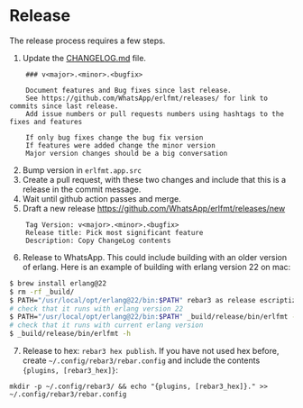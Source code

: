 # Release

The release process requires a few steps.

1. Update the [CHANGELOG.md](https://github.com/WhatsApp/erlfmt/blob/master/CHANGELOG.md) file.
```
    ### v<major>.<minor>.<bugfix>

    Document features and Bug fixes since last release.
    See https://github.com/WhatsApp/erlfmt/releases/ for link to commits since last release.
    Add issue numbers or pull requests numbers using hashtags to the fixes and features

    If only bug fixes change the bug fix version
    If features were added change the minor version
    Major version changes should be a big conversation
```
2. Bump version in `erlfmt.app.src`
3. Create a pull request, with these two changes and include that this is a release in the commit message.
4. Wait until github action passes and merge.
5. Draft a new release https://github.com/WhatsApp/erlfmt/releases/new
```
    Tag Version: v<major>.<minor>.<bugfix>
    Release title: Pick most significant feature
    Description: Copy ChangeLog contents
```
6. Release to WhatsApp.
   This could include building with an older version of erlang.
   Here is an example of building with erlang version 22 on mac:
```bash
$ brew install erlang@22
$ rm -rf _build/
$ PATH="/usr/local/opt/erlang@22/bin:$PATH" rebar3 as release escriptize
# check that it runs with erlang version 22
$ PATH="/usr/local/opt/erlang@22/bin:$PATH" _build/release/bin/erlfmt -h
# check that it runs with current erlang version
$ _build/release/bin/erlfmt -h
```
7. Release to hex: `rebar3 hex publish`.
   If you have not used hex before, create `~/.config/rebar3/rebar.config` and include the contents `{plugins, [rebar3_hex]}`:
```
mkdir -p ~/.config/rebar3/ && echo "{plugins, [rebar3_hex]}." >> ~/.config/rebar3/rebar.config
```
